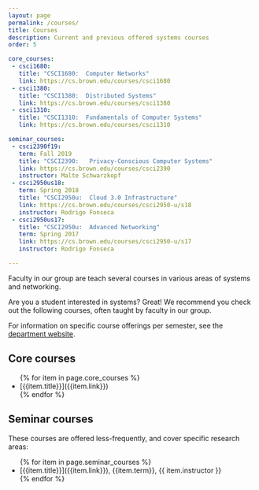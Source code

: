 ```yaml
---
layout: page
permalink: /courses/
title: Courses
description: Current and previous offered systems courses
order: 5

core_courses:
 - csci1680:
   title: "CSCI1680:  Computer Networks"
   link: https://cs.brown.edu/courses/csci1680
 - csci1380:
   title: "CSCI1380:  Distributed Systems"
   link: https://cs.brown.edu/courses/csci1380
 - csci1310:
   title: "CSCI1310:  Fundamentals of Computer Systems"
   link: https://cs.brown.edu/courses/csci1310

seminar_courses:
 - csci2390f19:
   term: Fall 2019
   title: "CSCI2390:   Privacy-Conscious Computer Systems"
   link: https://cs.brown.edu/courses/csci2390
   instructor: Malte Schwarzkopf
 - csci2950us18:
   term: Spring 2018
   title: "CSCI2950u:  Cloud 3.0 Infrastructure"
   link: https://cs.brown.edu/courses/csci2950-u/s18
   instructor: Rodrigo Fonseca
 - csci2950us17:
   title: "CSCI2950u:  Advanced Networking"
   term: Spring 2017
   link: https://cs.brown.edu/courses/csci2950-u/s17
   instructor: Rodrigo Fonseca

---
```


Faculty in our group are teach several courses in various areas of
systems and networking.

Are you a student interested in systems?  Great!  We recommend you
check out the following courses, often taught by faculty in our
group.

For information on specific course offerings per semester, see the
[department website](http://cs.brown.edu/courses).

## Core courses
<ul>
{% for item in page.core_courses %}
<li markdown="span">[{{item.title}}]({{item.link}})</li>
{% endfor %}
</ul>

## Seminar courses

These courses are offered less-frequently, and cover specific research
areas:
<ul>
{% for item in page.seminar_courses %}
<li markdown="span">[{{item.title}}]({{item.link}}), {{item.term}}, {{ item.instructor }}</li>
{% endfor %}
</ul>
